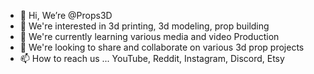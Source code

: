 - 👋 Hi, We’re @Props3D
- 👀 We're interested in 3d printing, 3d modeling, prop building
- 🌱 We're currently learning various media and video
Production 
- 💞️ We're looking to share and collaborate on various 3d prop projects
- 📫 How to reach us ... YouTube, Reddit, Instagram, Discord, Etsy 

<!---
Props3D/Props3D is a ✨ special ✨ repository because its `README.md` (this file) appears on your GitHub profile.
You can click the Preview link to take a look at your changes.
--->
